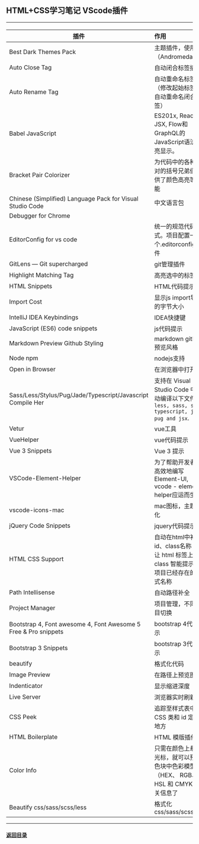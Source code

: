 ## HTML+CSS学习笔记 VScode插件

---

#### 

| 插件                                                         | 作用                                                         |
| ------------------------------------------------------------ | :----------------------------------------------------------- |
| Best Dark Themes Pack                                        | 主题插件，使用（Andromeda）                                  |
| Auto Close Tag                                               | 自动闭合标签插件                                             |
| Auto Rename Tag                                              | 自动重命名标签（修改起始标签，自动重命名闭合标签）           |
| Babel JavaScript                                             | ES201x, React JSX, Flow和GraphQL的JavaScript语法高亮显示。   |
| Bracket Pair Colorizer                                       | 为代码中的各种结对的括号兄弟们提供了颜色高亮等功能           |
| Chinese (Simplified) Language Pack for Visual Studio Code    | 中文语言包                                                   |
| Debugger for Chrome                                          |                                                              |
| EditorConfig for vs code                                     | 统一的规范代码格式。项目配置一个.editorconfig文件            |
| GitLens — Git supercharged                                   | git管理插件                                                  |
| Highlight Matching Tag                                       | 高亮选中的标签                                               |
| HTML Snippets                                                | HTML代码提示                                                 |
| Import Cost                                                  | 显示js import导入的字节大小                                  |
| IntelliJ IDEA Keybindings                                    | IDEA快捷键                                                   |
| JavaScript (ES6) code snippets                               | js代码提示                                                   |
| Markdown Preview Github Styling                              | markdown github预览风格                                      |
| Node npm                                                     | nodejs支持                                                   |
| Open in Browser                                              | 在浏览器中打开                                               |
| Sass/Less/Stylus/Pug/Jade/Typescript/Javascript Compile Her  | 支持在 Visual Studio Code 中自动编译以下文件：`less, sass, scss, typescript, jade, pug and jsx`. |
| Vetur                                                        | vue工具                                                      |
| VueHelper                                                    | vue代码提示                                                  |
| Vue 3 Snippets                                               | Vue 3 提示                                                   |
| VSCode-Element-Helper                                        | 为了帮助开发者更高效地编写Element-UI, vcode - element - helper应运而生。 |
| vscode-icons-mac                                             | mac图标，主题美化                                            |
| jQuery Code Snippets                                         | jquery代码提示                                               |
| HTML CSS Support                                             | 自动在html中补全id、class名称<br />让 html 标签上写class 智能提示当前项目已经存在的样式名称 |
| Path Intellisense                                            | 自动路径补全                                                 |
| Project Manager                                              | 项目管理，不同项目切换                                       |
| Bootstrap 4, Font awesome 4, Font Awesome 5 Free & Pro snippets | bootstrap 4代码提示                                          |
| Bootstrap 3 Snippets                                         | bootstrap 3代码提示                                          |
| beautify                                                     | 格式化代码                                                   |
| Image Preview                                                | 在路径上预览图片                                             |
| Indenticator                                                 | 显示缩进深度                                                 |
| Live Server                                                  | 浏览器实时刷新                                               |
| CSS Peek                                                     | 追踪至样式表中 CSS 类和 id 定义的地方                        |
| HTML Boilerplate                                             | HTML 模版插件                                                |
| Color Info                                                   | 只需在颜色上悬停光标，就可以预览色块中色彩模型的（HEX、 RGB、HSL 和 CMYK）相关信息了 |
| Beautify css/sass/scss/less                                  | 格式化css/sass/scss/less                                     |



---

#### [返回目录](./)

